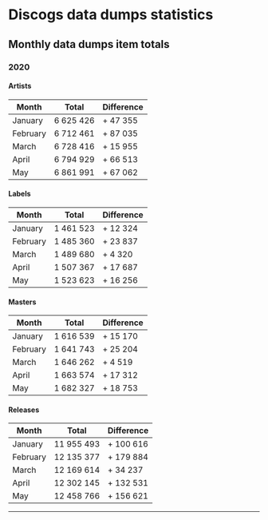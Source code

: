 # Discogs data dumps statistics

## Monthly data dumps item totals

### 2020

#### Artists

| Month     | Total     | Difference |
|-----------|-----------|------------|
| January   | 6 625 426 | + 47 355   |
| February  | 6 712 461 | + 87 035   |
| March     | 6 728 416 | + 15 955   |
| April     | 6 794 929 | + 66 513   |
| May       | 6 861 991 | + 67 062   |

#### Labels

| Month     | Total     | Difference |
|-----------|-----------|------------|
| January   | 1 461 523 | + 12 324   |
| February  | 1 485 360 | + 23 837   |
| March     | 1 489 680 | +  4 320   |
| April     | 1 507 367 | + 17 687   |
| May       | 1 523 623 | + 16 256   |
#### Masters

| Month     | Total     | Difference |
|-----------|-----------|------------|
| January   | 1 616 539 | + 15 170   |
| February  | 1 641 743 | + 25 204   |
| March     | 1 646 262 | +  4 519   |
| April     | 1 663 574 | + 17 312   |
| May       | 1 682 327 | + 18 753   |

#### Releases

| Month     | Total      | Difference |
|-----------|------------|------------|
| January   | 11 955 493 | + 100 616  |
| February  | 12 135 377 | + 179 884  |
| March     | 12 169 614 | +  34 237  |
| April     | 12 302 145 | +  132 531 |
| May       | 12 458 766 | +  156 621 |


---
